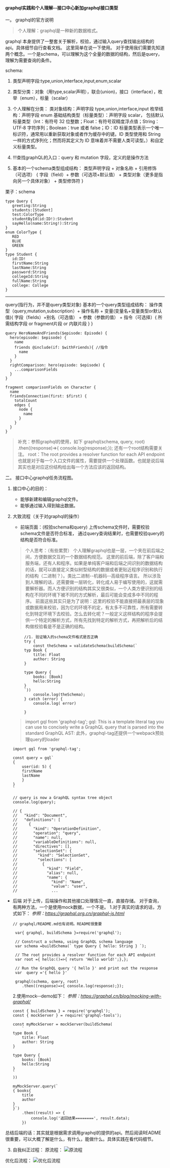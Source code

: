 #### graphql实践和个人理解--接口中心新加graphql接口类型

一。 graphql的官方说明
>个人理解：graphql是一种新的数据格式。

graphql 本身提供了一整套关于解析，校验，通过输入query查找输出结构的api。具体细节自行查看文档。
这里简单在说一下使用。
对于使用我们需要先知道两个概念。一个是schema，可以理解为这个全量的数据的结构，然后是query，理解为需要查询的条件。

schema: 
1. 类型声明字段:type,union,interface,input,enum,scalar
2. 类型分类：对象（用type,scalar声明），联合(union)，接口（interface），枚举（enum），标量（scalar）
3. 个人理解在分类：
    类对象结构：声明字段 type,union,interface,input
    枚举结构：声明字段 enum
    基础结构类型（标量类型）：声明字段 scalar， 包括默认标量类型（Int：有符号 32 位整数；Float：有符号双精度浮点值；String：UTF‐8 字符序列；Boolean：true 或者 false；ID：ID 标量类型表示一个唯一标识符，通常用以重新获取对象或者作为缓存中的键。ID 类型使用和 String 一样的方式序列化；然而将其定义为 ID 意味着并不需要人类可读型。）和自定义标量类型。

4. !!!查找graphQL的入口：query 和 mutation 字段，定义的是操作方法

5. 基本的一个schema类型组成结构：
    类型声明字段 + 对象名称 + 引用修饰（可选项） {
        字段（field）+  参数（可选项+默认值） + 类型对象（更多是指向另一个具体对象） + 类型修饰符
    }

栗子：schema
```
type Query {
   greeting:String
   students:[Student]
   test:ColorType
   studentById(id:ID!):Student
   sayHello(name:String!):String
}
enum ColorType {
   RED
   BLUE
   GREEN
}
type Student {
   id:ID!
   firstName:String
   lastName:String
   password:String
   collegeId:String
   fullName:String
   college: College
}
```


-----
query(指行为，并不是query类型对象)
 基本的一个query类型组成结构：
 操作类型（query,mutation,subscription）+ 操作名称 + 变量(变量名+变量类型or默认值){
     字段（fields）+别名（可选值） + 参数（参数的值） + 指令（可选择）{
         所需结构字段
         or
         fragment片段
         or
         内联片段
     }
 }

```
query HeroNameAndFriends($episode: Episode) {
  hero(episode: $episode) {
    name
    friends @include(if: $withFriends){ //指令
      name
    }
  }
  rightComparison: hero(episode: $episode) {
    ...comparisonFields
  }
}

fragment comparisonFields on Character {
  name
  friendsConnection(first: $first) {
    totalCount
    edges {
      node {
        name
      }
    }
  }
}
```

>补充：参照graphql的使用，如下
     graphql(schema, query, root)
        .then((response)=>{ console.log(response);});
    还有一个root结构需要关注。
> root：The root provides a resolver function for each API endpoint
也就是对于每一个入口文件的属性，需要提供一个处理函数。也就是说后端其实也是对应这份结构给出每一个方法应该的返回结构。


二。 接口中心graphql任务流程图。
1. 接口中心的目的：
    * 能够新建和编辑graphql文件。
    * 能够通过输入得到输出数据。
2. 大致流程（关于对graphql的操作）

   * 前端页面：(校验schema和query)
    上传schema文件时，需要校验schema文件是否符合标准，
    通过query查询结果时，也需要校验query的结构是否符合标准。

    > 个人思考：（有些累赘）
    个人理解graphql也是一层，一个夹在前后端之间，方便数据交互的一个数据结构规范。
    这里的前后端，除了客户端和服务端，还有人和程序。如果是单纯客户端和后端之间识别的数据结构的话，就可以直接定义类似树型结构的数据或者更贴近程序识别和执行的结构（二进制？）。类比二进制--机器码--高级程序语言。
    所以涉及到人理解的话，还需要做一层转化，转化成人易于编写使用的，这就需要解析器。而人方便识别的结构其实又很类似，一个人类方便识别的结构在不同的环境下被不同的方式解析，最后可能会变成多中不同的程序。
    前面这些其实只是为了说明：这里的校验不能直接把最表层的现象或数据用来校验，因为它的环境不的定，有太多不可靠性，所有需要转化到特定环境下去校验。怎么去转化呢？一般定义这样结构的程序会提供一个特定的解析方式，所有先找到特定的解析方式，再把解析后的结构做校验看是不是正确的结构。

   ```
        //1. 验证输入的schema文件格式是否正确
        try {
            const theSchema = validateSchema(buildSchema(`
        typ Book {
            title: Float
            author: String
        }

        type Query {
            books: [Book]
            hello:String
        }
        `))
            console.log(theSchema);
        } catch (error) {
            console.log( error)

        }

   ```
   > import gql from 'graphql-tag';
   gql: This is a template literal tag you can use to concisely write a GraphQL query that is parsed into the standard GraphQL AST:
    此外，graphql-tag还提供一个webpack预处理query的loader
    ```
    import gql from 'graphql-tag';

    const query = gql`
    {
        user(id: 5) {
        firstName
        lastName
        }
    }
    `

    // query is now a GraphQL syntax tree object
    console.log(query);

    // {
    //   "kind": "Document",
    //   "definitions": [
    //     {
    //       "kind": "OperationDefinition",
    //       "operation": "query",
    //       "name": null,
    //       "variableDefinitions": null,
    //       "directives": [],
    //       "selectionSet": {
    //         "kind": "SelectionSet",
    //         "selections": [
    //           {
    //             "kind": "Field",
    //             "alias": null,
    //             "name": {
    //               "kind": "Name",
    //               "value": "user",
    //               ...
    ```

*  后端
    对于上传，后端操作和其他接口处理情况一直，直接存储。
    对于查询，有两种方法，一个是使用mock数据，一个不是。
    1.对于真实的请求的话，方式如下：
    *参照：https://graphql.org.cn/graphql-js.html*
    ``` 
    // graphql/README.md也有说明。README很重要

     var{ graphql, buildSchema }=require('graphql');

     // Construct a schema, using GraphQL schema language
     var schema =buildSchema(` type Query { hello: String } `);

     // The root provides a resolver function for each API endpoint
     var root ={ hello:()=>{ return 'Hello world!';},};

     // Run the GraphQL query '{ hello }' and print out the response
     var  query ='{ hello }' 

     graphql(schema, query, root)
        .then((response)=>{ console.log(response);});

    ```
    2.使用mock--demo如下：
    *参照：https://graphql.cn/blog/mocking-with-graphql/*
    ```
    const { buildSchema } = require('graphql');
    const { mockServer } = require('graphql-tools');

    const myMockServer = mockServer(buildSchema(
        `
    type Book {
        title: Float
        author: String
    }

    type Query {
        books: [Book]
        hello:String
    }
    `
    ))

    myMockServer.query(`
    { books{
        title
        author
    }
    }`)
        .then((result) => {
            console.log('返回结果========', result.data);
        })
    ```

总结后端的话：其实就是根据需求调用graphql的提供的api。然后阅读README很重要，可以大概了解是什么，有什么，能做什么。具体实践在看代码细节。


3. 自我纠正过程：
原流程：
![原流程](./origin.png)

优化后流程：
![优化后流程](./optimize.png)

